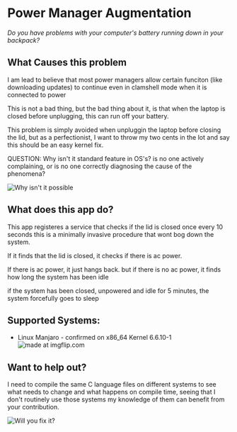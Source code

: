 # Power Manager Augmentation

<i>Do you have problems with your computer's battery running down in your backpack?</i>

<h2>What Causes this problem</h2>
<p>I am lead to believe that most power managers allow certain funciton (like downloading updates) to continue even in clamshell mode when it is connected to power</p>
<p>This is not a bad thing, but the bad thing about it, is that when the laptop is closed before unplugging, this can run off your battery.</p>
<p>This problem is simply avoided when unpluggin the laptop before closing the lid, but as a perfectionist, I want to throw my two cents in the lot and say this should be an easy kernel fix.</p>
<p>QUESTION: Why isn't it standard feature in OS's? is no one actively complaining, or is no one correctly diagnosing the cause of the phenomena? </p>
<img src="https://media.tenor.com/4L63mLtTaj0AAAAM/why-isnt-it-posssible-its-just-not.gif" alt="Why isn't it possible">

<h2>What does this app do?</h2>
<p>This app registeres a service that checks if the lid is closed once every 10 seconds this is a minimally invasive procedure that wont bog down the system. </p>
<p>If it finds that the lid is closed, it checks if there is ac power.</p>
<p>If there is ac power, it just hangs back. but if there is no ac power, it finds how long the system has been idle </p>
<p>if the system has been closed, unpowered and idle for 5 minutes, the system forcefully goes to sleep </p>

<h2>Supported Systems:</h2>
<ul><li>Linux Manjaro - confirmed on x86_64 Kernel 6.6.10-1
  <br>
<img src="https://i.imgflip.com/8d5dx2.jpg" title="made at imgflip.com"/>
</li></ul>

<h2>Want to help out?</h2>
<p>I need to compile the same C language files on different systems to see what needs to change and what happens on compile time, seeing that I don't routinely use those systems my knowledge of them can benefit from your contribution.</p>
<img src="https://plaky.com/blog/wp-content/uploads/2023/08/Works-on-my-machine.jpg" alt="Will you fix it?">
